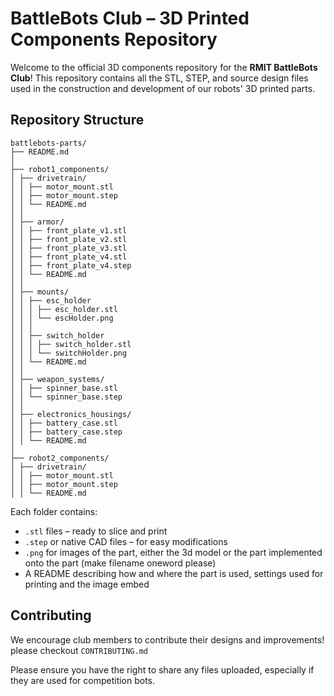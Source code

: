 # BattleBots Club – 3D Printed Components Repository

Welcome to the official 3D components repository for the **RMIT BattleBots Club**! This repository contains all the STL, STEP, and source design files used in the construction and development of our robots' 3D printed parts.

## Repository Structure

```
battlebots-parts/
├── README.md
│ 
├── robot1_components/
│ ├── drivetrain/
│ │ ├── motor_mount.stl
│ │ ├── motor_mount.step
│ │ └── README.md
│ │ 
│ ├── armor/
│ │ ├── front_plate_v1.stl
│ │ ├── front_plate_v2.stl
│ │ ├── front_plate_v3.stl
│ │ ├── front_plate_v4.stl
│ │ ├── front_plate_v4.step
│ │ └── README.md
│ │ 
│ ├── mounts/
│ │ ├── esc_holder
│ │ │ ├── esc_holder.stl
│ │ │ └── escHolder.png
│ │ │
│ │ ├── switch_holder
│ │ │ ├── switch_holder.stl
│ │ │ └── switchHolder.png
│ │ └── README.md
│ │ 
│ ├── weapon_systems/
│ │ ├── spinner_base.stl
│ │ └── spinner_base.step
│ │ 
│ ├── electronics_housings/
│ │ ├── battery_case.stl
│ │ ├── battery_case.step
│ │ └── README.md
│ 
├── robot2_components/
│ ├── drivetrain/
│ │ ├── motor_mount.stl
│ │ ├── motor_mount.step
│ │ └── README.md
```

Each folder contains:

- `.stl` files – ready to slice and print
- `.step` or native CAD files – for easy modifications
- `.png` for images of the part, either the 3d model or the part implemented onto the part (make filename oneword please)
- A README describing how and where the part is used, settings used for printing and the image embed

## Contributing

We encourage club members to contribute their designs and improvements! please checkout `CONTRIBUTING.md`

Please ensure you have the right to share any files uploaded, especially if they are used for competition bots.
